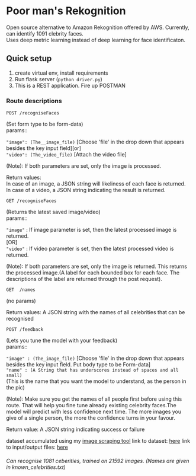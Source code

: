# Poor man's Rekognition

Open source alternative to Amazon Rekognition offered by AWS. Currently, can identify 1091 clebrity faces.  
Uses deep metric learning instead of deep learning for face identificaton.

## Quick setup

1. create virtual env, install requirements
2. Run flask server (`python driver.py`)
3. This is a REST application. Fire up POSTMAN

### Route descriptions

```
POST /recogniseFaces
```

(Set form type to be form-data)  
params::

`"image": (The__image_file)` [Choose 'file' in the drop down that appears besides the key input field][or]  
`"video": (The_video_file)` [Attach the video file]

(Note): If both parameters are set, only the image is processed.

Return values:  
In case of an image, a JSON string will likeliness of each face is returned.  
In case of a video, a JSON string indicating the result is returned.

```
GET /recogniseFaces
```

(Returns the latest saved image/video)  
params::

`"image"` : If image parameter is set, then the latest processed image is returned.  
 [OR]  
`"video"` : If video parameter is set, then the latest processed video is returned.

(Note): If both parameters are set, only the image is returned.
This returns the processed image.(A label for each bounded box for each face. The descriptions of the label are returned through the post request).

```
GET  /names
```

(no params)

Return values: A JSON string with the names of all celebrities that can be recognised

```
POST /feedback
```

(Lets you tune the model with your feedback)  
params::

`"image" : (The_image_file)` [Choose 'file' in the drop down that appears besides the key input field. Put body type to be Form-data]  
`"name" : (A String that has underscores instead of spaces and all small)`  
 (This is the name that you want the model to understand, as the person in the pic)

(Note): Make sure you get the names of all people first before using this route. That will help you fine tune already existing celebrity faces.The model will predict with less confidence next time. The more images you give of a single person, the more the confidence turns in your favour.

Return value: A JSON string indicating success or failure

dataset accumulated using my [image scraping tool](https://github.com/gigatesseract/GImageScrape)
link to dataset: [here](https://drive.google.com/open?id=1NpuNBH6FNwPTXpxxPZ-xbqh3YhowcbF5)
link to input/output files: [here](https://drive.google.com/open?id=1n7_gZiYdT1nfJMj-oUqMKrORQtMCle1v)

###### Can recognise 1081 ceberities, trained on 21592 images. (Names are given in known_celebrities.txt)

```

```
